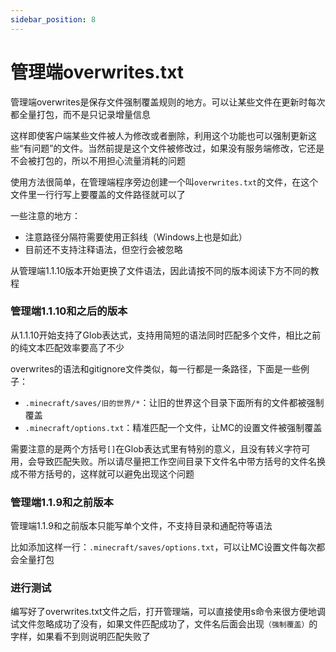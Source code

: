 ```yaml
---
sidebar_position: 8
---
```


# 管理端overwrites.txt

管理端overwrites是保存文件强制覆盖规则的地方。可以让某些文件在更新时每次都全量打包，而不是只记录增量信息

这样即使客户端某些文件被人为修改或者删除，利用这个功能也可以强制更新这些“有问题”的文件。当然前提是这个文件被修改过，如果没有服务端修改，它还是不会被打包的，所以不用担心流量消耗的问题

使用方法很简单，在管理端程序旁边创建一个叫`overwrites.txt`的文件，在这个文件里一行行写上要覆盖的文件路径就可以了

一些注意的地方：

+ 注意路径分隔符需要使用正斜线（Windows上也是如此）
+ 目前还不支持注释语法，但空行会被忽略

从管理端1.1.10版本开始更换了文件语法，因此请按不同的版本阅读下方不同的教程

### 管理端1.1.10和之后的版本

从1.1.10开始支持了Glob表达式，支持用简短的语法同时匹配多个文件，相比之前的纯文本匹配效率要高了不少

overwrites的语法和gitignore文件类似，每一行都是一条路径，下面是一些例子：

+ `.minecraft/saves/旧的世界/*`：让旧的世界这个目录下面所有的文件都被强制覆盖
+ `.minecraft/options.txt`：精准匹配一个文件，让MC的设置文件被强制覆盖

需要注意的是两个方括号`[]`在Glob表达式里有特别的意义，且没有转义字符可用，会导致匹配失败。所以请尽量把工作空间目录下文件名中带方括号的文件名换成不带方括号的，这样就可以避免出现这个问题

### 管理端1.1.9和之前版本

管理端1.1.9和之前版本只能写单个文件，不支持目录和通配符等语法

比如添加这样一行：`.minecraft/saves/options.txt`，可以让MC设置文件每次都会全量打包

### 进行测试

编写好了overwrites.txt文件之后，打开管理端，可以直接使用s命令来很方便地调试文件忽略成功了没有，如果文件匹配成功了，文件名后面会出现`（强制覆盖）`的字样，如果看不到则说明匹配失败了